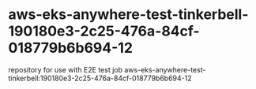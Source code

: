 # aws-eks-anywhere-test-tinkerbell-190180e3-2c25-476a-84cf-018779b6b694-12
repository for use with E2E test job aws-eks-anywhere-test-tinkerbell:190180e3-2c25-476a-84cf-018779b6b694-12
